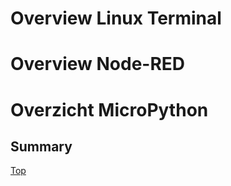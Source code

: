 # Overview Linux Terminal

# Overview Node-RED

# Overzicht MicroPython

## Summary

[Top](#Overview-Julia-1)
